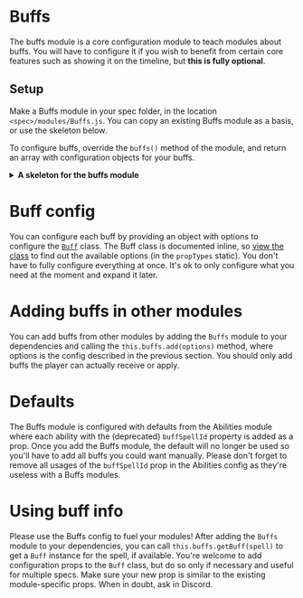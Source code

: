 # Buffs

The buffs module is a core configuration module to teach modules about buffs. You will have to configure it if you wish to benefit from certain core features such as showing it on the timeline, but **this is fully optional**.

## Setup

Make a Buffs module in your spec folder, in the location `<spec>/modules/Buffs.js`. You can copy an existing Buffs module as a basis, or use the skeleton below.

To configure buffs, override the `buffs()` method of the module, and return an array with configuration objects for your buffs.

<details>
  <summary>
    <strong>
     A skeleton for the buffs module
    </strong>
  </summary>

```jsx
import SPELLS from 'common/SPELLS';
import BLOODLUST_BUFFS from 'game/BLOODLUST_BUFFS';
import CoreBuffs from 'parser/core/modules/Buffs';

class Buffs extends CoreBuffs {
  buffs() {
    const combatant = this.selectedCombatant;

    return [
      {
        spellId: SPELLS.BESTIAL_WRATH.id,
        timelineHighlight: true,
      },
    ];
  }
}

export default Buffs;
```

</details>

# Buff config

You can configure each buff by providing an object with options to configure the [`Buff`](../src/parser/core/modules/Buff.js) class. The Buff class is documented inline, so [view the class](../src/parser/core/modules/Buff.js) to find out the available options (in the `propTypes` static). You don't have to fully configure everything at once. It's ok to only configure what you need at the moment and expand it later.

# Adding buffs in other modules

You can add buffs from other modules by adding the `Buffs` module to your dependencies and calling the `this.buffs.add(options)` method, where options is the config described in the previous section. You should only add buffs the player can actually receive or apply.

# Defaults

The Buffs module is configured with defaults from the Abilities module where each ability with the (deprecated) `buffSpellId` property is added as a prop. Once you add the Buffs module, the default will no longer be used so you'll have to add all buffs you could want manually. Please don't forget to remove all usages of the `buffSpellId` prop in the Abilities config as they're useless with a Buffs modules.

# Using buff info

Please use the Buffs config to fuel your modules! After adding the `Buffs` module to your dependencies, you can call `this.buffs.getBuff(spell)` to get a `Buff` instance for the spell, if available. You're welcome to add configuration props to the `Buff` class, but do so only if necessary and useful for multiple specs. Make sure your new prop is similar to the existing module-specific props. When in doubt, ask in Discord.
